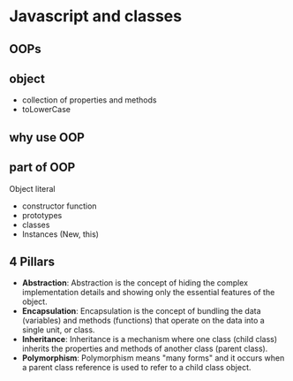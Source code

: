 # Javascript and classes

## OOPs

## object
- collection of properties and methods
- toLowerCase

## why use OOP


## part of OOP
Object literal
- constructor function 
- prototypes 
- classes
- Instances (New, this)

## 4 Pillars
- **Abstraction**:
        Abstraction is the concept of hiding the complex implementation details and showing only the essential features of the object.
- **Encapsulation**: 
        Encapsulation is the concept of bundling the data (variables) and methods (functions) that operate on the data into a single unit, or class.
- **Inheritance**:
        Inheritance is a mechanism where one class (child class) inherits the properties and methods of another class (parent class).
- **Polymorphism**:
        Polymorphism means "many forms" and it occurs when a parent class reference is used to refer to a child class object.